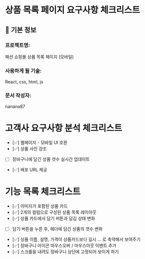 # 상품 목록 페이지 요구사항 체크리스트

## 📌 기본 정보
### 프로젝트명: 
패션 쇼핑몰 상품 목록 페이지 (모바일)

### 사용하게 될 기술: 
React, css, html, js

### 문서 작성자:
nanana87


# 고객사 요구사항 분석 체크리스트
- [✅] 웹페이지 - 모바일 UI 호환
- [✅] 상품 사진 강조
- [ ] 장바구니에 담긴 상품 갯수 실시간 업데이트
- [✅] 배포 URL 제공

# 기능 목록 체크리스트
- [✅] 이미지가 포함된 상품 카드
- [✅] 2개의 컬럼으로 구성된 상품 목록 레이아웃
- [✅] 상품 카드에서 담기 버튼과 담김 상태 변화
- [ ] 담기 버튼을 누른 후, 헤더에 담긴 상품의 갯수 변화
- [✅] 상품 이름, 설명, 가격이 상품카드보다 길시 ... 로 축약해서 보여주기
- [✅] 장바구니 아이콘 마우스오버 / 마우스아웃 이벤트 추가
- [✅] 스크롤을 내려도 장바구니 상단에 고정되어 보이게 하기
